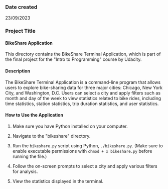### Date created
23/09/2023
### Project Title
#### BikeShare Application

This directory contains the BikeShare Terminal Application, which is part of the final project for the "Intro to Programming" course by Udacity.

#### Description

The BikeShare Terminal Application is a command-line program that allows users to explore bike-sharing data for three major cities: Chicago, New York City, and Washington, D.C. Users can select a city and apply filters such as month and day of the week to view statistics related to bike rides, including time statistics, station statistics, trip duration statistics, and user statistics.

#### How to Use the Application

1. Make sure you have Python installed on your computer.

2. Navigate to the "bikeshare" directory.

3. Run the `bikeshare.py` script using Python, `./bikeshare.py`. (Make sure to enable executable permissions with `chmod + x bikeshare.py` before running the file.)

4. Follow the on-screen prompts to select a city and apply various filters for analysis.

5. View the statistics displayed in the terminal.


